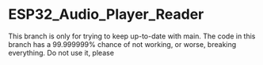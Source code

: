 # ESP32_Audio_Player_Reader
This branch is only for trying to keep up-to-date with main. The code in this branch has a 99.999999% chance of not working, or worse, breaking everything. Do not use it, please

